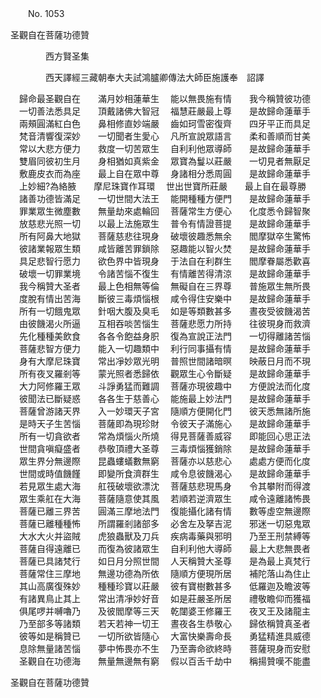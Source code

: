 ﻿　　No. 1053

圣觀自在菩薩功德贊

　　　　西方賢圣集


　　　　西天譯經三藏朝奉大夫試鴻臚卿傳法大師臣施護奉　詔譯


　歸命最圣觀自在　　滿月妙相蓮華生
　能以無畏施有情　　我今稱贊彼功德
　一切善法悉具足　　頂戴諸佛大智冠
　福慧莊嚴最上尊　　是故歸命蓮華手
　兩頰圓滿紅白色　　鼻相修直妙端嚴
　齒如珂雪密復齊　　四牙平正而具足
　梵音清響復深妙　　一切聞者生愛心
　凡所宣說眾語言　　柔和善順而甘美
　常以大悲方便力　　救度一切苦眾生
　自利利他眾導師　　是故歸命蓮華手
　雙眉同彼初生月　　身相猶如真紫金
　眾寶為鬘以莊嚴　　一切見者無厭足
　敷鹿皮衣而為座　　最上自在眾中尊
　身諸相分悉周圓　　是故歸命蓮華手
　上妙細?為絡腋　　摩尼珠寶作耳環
　世出世寶所莊嚴　　最上自在最尊勝
　諸善功德皆滿足　　一切世間大法王
　能開種種方便門　　是故歸命蓮華手
　罪業眾生微塵數　　無量劫來處輪回
　菩薩常生方便心　　化度悉令歸智聚
　放慈悲光照一切　　以最上法施眾生
　普令有情證菩提　　是故歸命蓮華手
　所有阿鼻大地獄　　菩薩慈悲往現身
　破壞彼趣悉無余　　閻摩獄卒生驚怖
　彼諸業報眾生類　　咸皆離苦罪鎖除
　惡趣能以智火焚　　是故歸命蓮華手
　具足悲智行愿力　　欲色界中皆現身
　于法自在利群生　　閻摩眷屬悉歡喜
　破壞一切罪業境　　令諸苦惱不復生
　有情離苦得清涼　　是故歸命蓮華手
　我今稱贊大圣者　　最上色相無等倫
　無礙自在三界尊　　普施眾生無所畏
　度脫有情出苦海　　斷彼三毒煩惱根
　咸令得住安樂中　　是故歸命蓮華手
　所有一切餓鬼眾　　針咽大腹及臭毛
　如是等類數甚多　　晝夜受彼饑渴苦
　由彼饑渴火所逼　　互相吞啖苦惱生
　菩薩悲愿力所持　　往彼現身而救濟
　先化種種美飲食　　各各令飽益身胑
　復為宣說正法門　　一切得離諸苦惱
　菩薩悲智方便力　　能入一切趣類中
　利行同事攝有情　　是故歸命蓮華手
　身有大摩尼珠寶　　常出凈妙眾光明
　普照世間諸暗暝　　映蔽日月而不現
　所有夜叉羅剎等　　蒙光照者悉歸依
　觀眾生心令斷疑　　是故歸命蓮華手
　大力阿修羅王眾　　斗諍勇猛而難調
　菩薩亦現彼趣中　　方便說法而化度
　彼聞法已斷疑惑　　各各生于慈善心
　能施最上妙法門　　是故歸命蓮華手
　菩薩曾游諸天界　　入一妙環天子宮
　隨順方便開化門　　彼天悉無諸所施
　是時天子生苦惱　　菩薩即為現珍財
　令彼天子滿施心　　是故歸命蓮華手
　所有一切貪欲者　　常為煩惱火所燒
　得見菩薩善威容　　即能回心思正法
　世間貪嗔癡盛者　　恭敬頂禮大圣尊
　三毒煩惱獲銷除　　是故歸命蓮華手
　眾生界分無邊際　　昆蟲螻蟻數無窮
　菩薩亦以慈悲心　　處處方便而化度
　世間或時值饑饉　　即變所食濟群生
　咸令息彼饑渴心　　是故歸命蓮華手
　若見眾生處大海　　舡筏破壞欲漂沈
　菩薩慈悲現馬身　　令其攀附而得渡
　眾生乘舡在大海　　菩薩隨意使其風
　若順若逆濟眾生　　咸令遠離諸怖畏
　菩薩已離三界苦　　圓滿三摩地法門
　復能攝化諸有情　　數等虛空無邊際
　菩薩已離種種怖　　所謂羅剎諸部多
　必舍左及拏吉泥　　邪迷一切惡鬼眾
　大水大火并盜賊　　虎狼蟲獸及刀兵
　疾病毒藥與邪明　　乃至王刑禁縛等
　菩薩自得遠離已　　而復為彼諸眾生
　自利利他大導師　　最上大悲無畏者
　菩薩已具諸梵行　　如日月分照世間
　人天稱贊大圣尊　　是為最上真梵行
　菩薩常住三摩地　　無邊功德為所依
　隨順方便現所居　　補陀落山為住止
　其山高廣復殊妙　　種種珍寶以莊嚴
　彼有寶樹數甚多　　低羅迦及瞻波等
　有諸異鳥止其上　　常出清凈妙好音
　如是莊嚴圣所居　　禮敬瞻仰而獲福
　俱尾啰并嚩嚕乃　　及彼閻摩等三天
　乾闥婆王修羅王　　夜叉王及諸龍主
　乃至部多等諸類　　若天若神一切王
　晝夜各生恭敬心　　歸依稱贊真圣者
　彼等如是稱贊已　　一切所欲皆隨心
　大富快樂壽命長　　勇猛精進具威德
　息除無量諸苦惱　　夢中怖畏亦不生
　乃至壽命欲終時　　菩薩現身而安慰
　圣觀自在功德海　　無量無邊無有窮
　假以百舌千劫中　　稱揚贊嘆不能盡　

圣觀自在菩薩功德贊
